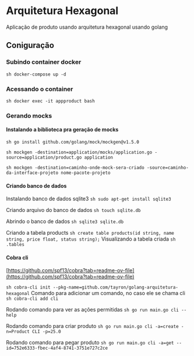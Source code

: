 # Arquitetura Hexagonal
Aplicação de produto usando arquitetura hexagonal usando golang

## Coniguração
### Subindo container docker
```sh docker-compose up -d```

### Acessando o container
```sh docker exec -it appproduct bash```

### Gerando mocks
#### Instalando a biblioteca pra geração de mocks
```sh go install github.com/golang/mock/mockgen@v1.5.0```


```sh mockgen -destination=application/mocks/application.go -source=application/product.go application```

```sh mockgen -destination=caminho-onde-mock-sera-criado -source=caminho-da-interface-projeto nome-pacote-projeto```

#### Criando banco de dados
Instalando banco de dados sqlite3
```sh sudo apt-get install sqlite3```

Criando arquivo do banco de dados
```sh touch sqlite.db```

Abrindo o banco de dados
```sh sqlite3 sqlite.db```

Criando a tabela products
```sh create table products(id string, name string, price float, status string);```
Visualizando a tabela criada
```sh .tables ```


#### Cobra cli
[https://github.com/spf13/cobra?tab=readme-ov-file](https://github.com/spf13/cobra?tab=readme-ov-file)

```sh cobra-cli init --pkg-name=github.com/tayron/golang-arquitetura-hexagonal```
Comando para adicionar um comando, no caso ele se chama cli
```sh cobra-cli add cli ```

Rodando comando para ver as ações permitidas
```sh go run main.go cli --help```

Rodando comando para criar produto
```sh go run main.go cli -a=create -n=Product CLI -p=25.0 ```

Rodando comando para pegar produto
```sh go run main.go cli -a=get --id=752e6333-fbec-4af4-8741-3751e727c2ce ```